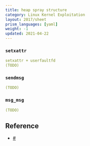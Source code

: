 ```yaml
---
title: heap spray structure
category: Linux Kernel Exploitation
layout: 2017/sheet
prism_languages: [yaml]
weight: -1
updated: 2021-04-22
---
```


### `setxattr`
```yml
setxattr + userfaultfd
(TODO)
```

### `sendmsg`
```yml
(TODO)
```

### `msg_msg`
```yml
(TODO)
```

Reference
---------
 * [#](#)
